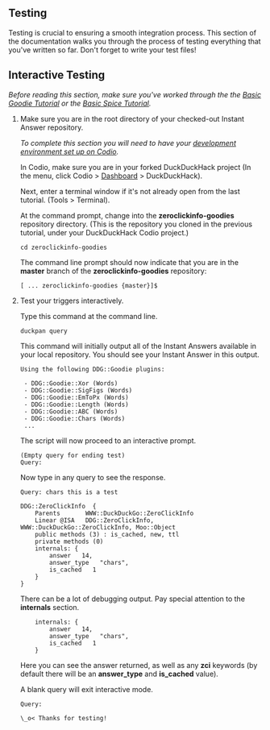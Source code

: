 ## Testing

Testing is crucial to ensuring a smooth integration process.  This section of the documentation walks you through the process of testing everything that you've written so far. Don't forget to write your test files!

## Interactive Testing

*Before reading this section, make sure you've worked through the the [Basic Goodie Tutorial](https://github.com/duckduckgo/duckduckgo-documentation/blob/master/duckduckhack/goodie/goodie_basic_tutorial.md) or the [Basic Spice Tutorial](https://github.com/duckduckgo/duckduckgo-documentation/blob/master/duckduckhack/spice/spice_basic_tutorial.md).*
<!-- /summary -->

1. Make sure you are in the root directory of your checked-out Instant Answer repository. 

	*To complete this section you will need to have your [development environment set up on Codio](https://duck.co/duckduckhack/setup_dev_environment).*

	In Codio, make sure you are in your forked DuckDuckHack project (In the menu, click Codio > [Dashboard](https://codio.com/home/projects) > DuckDuckHack).
	
	Next, enter a terminal window if it's not already open from the last tutorial. (Tools > Terminal).
	
	At the command prompt, change into the **zeroclickinfo-goodies** repository directory. (This is the repository you cloned in the previous tutorial, under your DuckDuckHack Codio project.)
	
	```shell
	cd zeroclickinfo-goodies
	```

	The command line prompt should now indicate that you are in the **master** branch of the **zeroclickinfo-goodies** repository:
	
	```shell
	[ ... zeroclickinfo-goodies {master}]$    
	```

2. Test your triggers interactively.

    Type this command at the command line.

    ```shell
    duckpan query
    ```

    This command will initially output all of the Instant Answers available in your local repository. You should see your Instant Answer in this output.

    ```shell
    Using the following DDG::Goodie plugins:

     - DDG::Goodie::Xor (Words)
     - DDG::Goodie::SigFigs (Words)
     - DDG::Goodie::EmToPx (Words)
     - DDG::Goodie::Length (Words)
     - DDG::Goodie::ABC (Words)
     - DDG::Goodie::Chars (Words)
     ...
    ```

    The script will now proceed to an interactive prompt.

    ```shell
    (Empty query for ending test)
    Query:
    ```

    Now type in any query to see the response.

    ```shell
    Query: chars this is a test

    DDG::ZeroClickInfo  {
        Parents       WWW::DuckDuckGo::ZeroClickInfo
        Linear @ISA   DDG::ZeroClickInfo, WWW::DuckDuckGo::ZeroClickInfo, Moo::Object
        public methods (3) : is_cached, new, ttl
        private methods (0)
        internals: {
            answer   14,
            answer_type   "chars",
            is_cached   1
        }
    }
    ```

    There can be a lot of debugging output. Pay special attention to the **internals** section.

    ```shell
        internals: {
            answer   14,
            answer_type   "chars",
            is_cached   1
        }
    ```

    Here you can see the answer returned, as well as any **zci** keywords (by default there will be an **answer\_type** and **is\_cached** value).

    A blank query will exit interactive mode.

    ```shell
    Query:

    \_o< Thanks for testing!
    ```

